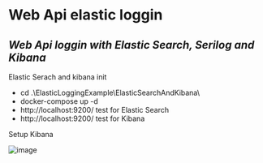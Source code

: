 # Web Api elastic loggin
## _Web Api loggin with Elastic Search, Serilog and Kibana_
 

Elastic Serach and kibana init
- cd .\ElasticLoggingExample\ElasticSearchAndKibana\
- docker-compose up -d
- http://localhost:9200/    test for Elastic Search
- http://localhost:9200/    test for Kibana

Setup Kibana

![image](https://user-images.githubusercontent.com/30263367/236397541-f73c9e2d-be82-4a28-b8bb-ba6187957126.png)
